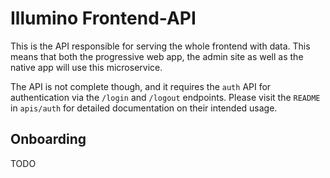 # Illumino Frontend-API

This is the API responsible for serving the whole frontend with data. This means that both the progressive web app, the admin site as well as the native app will use this microservice.

The API is not complete though, and it requires the `auth` API for authentication via the `/login` and `/logout` endpoints. Please visit the `README` in `apis/auth` for detailed documentation on their intended usage.

## Onboarding

TODO
